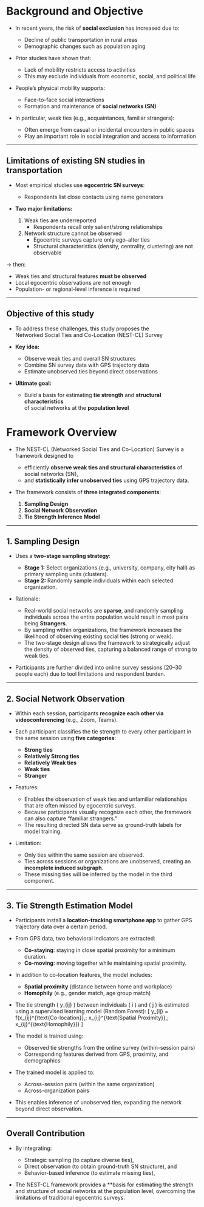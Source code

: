 # **Background and Objective**

- In recent years, the risk of **social exclusion** has increased due to:
  - Decline of public transportation in rural areas
  - Demographic changes such as population aging

- Prior studies have shown that:
  - Lack of mobility restricts access to activities
  - This may exclude individuals from economic, social, and political life

- People’s physical mobility supports:
  - Face-to-face social interactions
  - Formation and maintenance of **social networks (SN)**

- In particular, weak ties (e.g., acquaintances, familiar strangers):
  - Often emerge from casual or incidental encounters in public spaces
  - Play an important role in social integration and access to information

---

## **Limitations of existing SN studies in transportation**

- Most empirical studies use **egocentric SN surveys**:
  - Respondents list close contacts using name generators

- **Two major limitations:**
  1. Weak ties are underreported
     - Respondents recall only salient/strong relationships
  2. Network structure cannot be observed
     - Egocentric surveys capture only ego–alter ties
     - Structural characteristics (density, centrality, clustering) are not observable

→
  then:
  - Weak ties and structural features **must be observed**
  - Local egocentric observations are not enough
  - Population- or regional-level inference is required

---

## **Objective of this study**

- To address these challenges, this study proposes the  
  Networked Social Ties and Co-Location (NEST-CL) Survey

- **Key idea:**
  - Observe weak ties and overall SN structures
  - Combine SN survey data with GPS trajectory data
  - Estimate unobserved ties beyond direct observations

- **Ultimate goal:**
  - Build a basis for estimating **tie strength** and **structural characteristics**  
    of social networks at the **population level**
 
# **Framework Overview**

- The NEST-CL (Networked Social Ties and Co-Location) Survey is a framework designed to
  - efficiently **observe weak ties and structural characteristics** of social networks (SN),
  - and **statistically infer unobserved ties** using GPS trajectory data.

- The framework consists of **three integrated components**:
  1. **Sampling Design**
  2. **Social Network Observation**
  3. **Tie Strength Inference Model**

---

## **1. Sampling Design**

- Uses a **two-stage sampling strategy**:
  - **Stage 1:** Select organizations (e.g., university, company, city hall) as primary sampling units (clusters).
  - **Stage 2:** Randomly sample individuals within each selected organization.

- Rationale:
  - Real-world social networks are **sparse**, and randomly sampling individuals across the entire population would result in most pairs being **Strangers**.
  - By sampling within organizations, the framework increases the likelihood of observing existing social ties (strong or weak).
  - The two-stage design allows the framework to strategically adjust the density of observed ties, capturing a balanced range of strong to weak ties.

- Participants are further divided into online survey sessions (20–30 people each) due to tool limitations and respondent burden.

---

## **2. Social Network Observation**

- Within each session, participants **recognize each other via videoconferencing** (e.g., Zoom, Teams).
- Each participant classifies the tie strength to every other participant in the same session using **five categories**:
  - **Strong ties**
  - **Relatively Strong ties**
  - **Relatively Weak ties**
  - **Weak ties**
  - **Stranger**

- Features:
  - Enables the observation of weak ties and unfamiliar relationships that are often missed by egocentric surveys.
  - Because participants visually recognize each other, the framework can also capture “familiar strangers.”
  - The resulting directed SN data serve as ground-truth labels for model training.

- Limitation:
  - Only ties within the same session are observed.
  - Ties across sessions or organizations are unobserved, creating an **incomplete induced subgraph**.
  - These missing ties will be inferred by the model in the third component.

---

## **3. Tie Strength Estimation Model**

- Participants install a **location-tracking smartphone app** to gather GPS trajectory data over a certain period.
- From GPS data, two behavioral indicators are extracted:
  - **Co-staying**: staying in close spatial proximity for a minimum duration.
  - **Co-moving**: moving together while maintaining spatial proximity.

- In addition to co-location features, the model includes:
  - **Spatial proximity** (distance between home and workplace)
  - **Homophily** (e.g., gender match, age group match)

- The tie strength \( y_{ij} \) between individuals \( i \) and \( j \) is estimated using a supervised learning model (Random Forest):
  \[
  y_{ij} = f(x_{ij}^{\text{Co-location}},\; x_{ij}^{\text{Spatial Proximity}},\; x_{ij}^{\text{Homophily}})
  \]

- The model is trained using:
  - Observed tie strengths from the online survey (within-session pairs)
  - Corresponding features derived from GPS, proximity, and demographics

- The trained model is applied to:
  - Across-session pairs (within the same organization)
  - Across-organization pairs

- This enables inference of unobserved ties, expanding the network beyond direct observation.

---

## **Overall Contribution**

- By integrating:
  - Strategic sampling (to capture diverse ties),
  - Direct observation (to obtain ground-truth SN structure), and
  - Behavior-based inference (to estimate missing ties),

- The NEST-CL framework provides a **basis for estimating the strength and structure of social networks at the population level, overcoming the limitations of traditional egocentric surveys.

